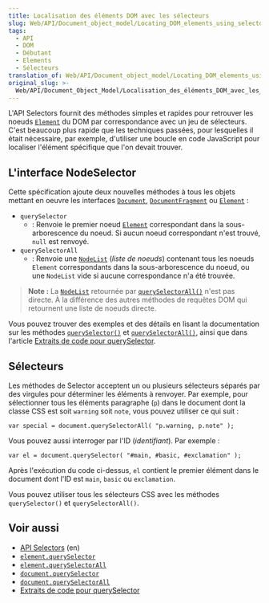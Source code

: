 ```yaml
---
title: Localisation des éléments DOM avec les sélecteurs
slug: Web/API/Document_object_model/Locating_DOM_elements_using_selectors
tags:
  - API
  - DOM
  - Débutant
  - Elements
  - Sélecteurs
translation_of: Web/API/Document_object_model/Locating_DOM_elements_using_selectors
original_slug: >-
  Web/API/Document_Object_Model/Localisation_des_éléments_DOM_avec_les_sélecteurs
---
```

L'API Selectors fournit des méthodes simples et rapides pour retrouver les noeuds [`Element`](/fr/docs/Web/API/element) du DOM par correspondance avec un jeu de sélecteurs. C'est beaucoup plus rapide que les techniques passées, pour lesquelles il était nécessaire, par exemple, d'utiliser une boucle en code JavaScript pour localiser l'élément spécifique que l'on devait trouver.

## L'interface NodeSelector

Cette spécification ajoute deux nouvelles méthodes à tous les objets mettant en oeuvre les interfaces [`Document`](/fr/docs/Web/API/document), [`DocumentFragment`](/fr/docs/Web/API/DocumentFragment) ou [`Element`](/fr/docs/Web/API/element) :

- `querySelector`
  - : Renvoie le premier noeud [`Element`](/fr/docs/Web/API/element) correspondant dans la sous-arborescence du noeud. Si aucun noeud correspondant n'est trouvé, `null` est renvoyé.
- `querySelectorAll`
  - : Renvoie une [`NodeList`](/fr/docs/Web/API/NodeList) (_liste de noeuds_) contenant tous les noeuds `Element` correspondants dans la sous-arborescence du noeud, ou une `NodeList` vide si aucune correspondance n'a été trouvée.

> **Note :** La [`NodeList`](/fr/docs/Web/API/NodeList) retournée par [`querySelectorAll()`](/fr/docs/Web/API/Element/querySelectorAll) n'est pas directe. À la différence des autres méthodes de requêtes DOM qui retournent une liste de noeuds directe.

Vous pouvez trouver des exemples et des détails en lisant la documentation sur les méthodes [`querySelector()`](/fr/docs/Web/API/Element/querySelector) et [`querySelectorAll()`](/fr/docs/Web/API/Element/querySelectorAll), ainsi que dans l'article [Extraits de code pour querySelector](/fr/docs/Archive/Add-ons/Code_snippets/QuerySelector).

## Sélecteurs

Les méthodes de Selector acceptent un ou plusieurs sélecteurs séparés par des virgules pour déterminer les éléments à renvoyer. Par exemple, pour sélectionner tous les éléments paragraphe (`p`) dans le document dont la classe CSS est soit `warning` soit `note`, vous pouvez utiliser ce qui suit :

    var special = document.querySelectorAll( "p.warning, p.note" );

Vous pouvez aussi interroger par l'ID (_identifiant_). Par exemple :

    var el = document.querySelector( "#main, #basic, #exclamation" );

Après l'exécution du code ci-dessus, `el` contient le premier élément dans le document dont l'ID est `main`, `basic` ou `exclamation`.

Vous pouvez utiliser tous les sélecteurs CSS avec les méthodes `querySelector()` et `querySelectorAll()`.

## Voir aussi

- [API Selectors](http://www.w3.org/TR/selectors-api/) (en)
- [`element.querySelector`](/fr/docs/Web/API/Element/querySelector)
- [`element.querySelectorAll`](/fr/docs/Web/API/Element/querySelectorAll)
- [`document.querySelector`](/fr/docs/Web/API/Document/querySelector)
- [`document.querySelectorAll`](/fr/docs/Web/API/Document/querySelectorAll)
- [Extraits de code pour querySelector](/en-US/docs/Code_snippets/QuerySelector)
